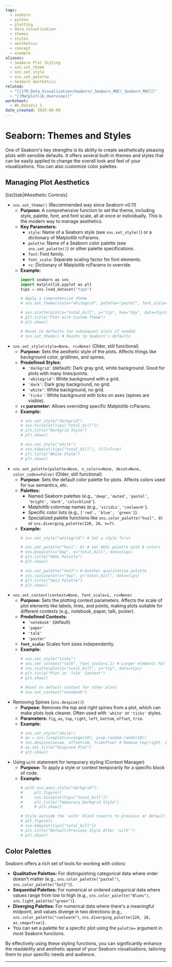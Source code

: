 ```yaml
---
tags:
  - seaborn
  - python
  - plotting
  - data_visualization
  - themes
  - styles
  - aesthetics
  - concept
  - example
aliases:
  - Seaborn Plot Styling
  - sns.set_theme
  - sns.set_style
  - sns.set_palette
  - Seaborn Aesthetics
related:
  - "[[170_Data_Visualization/Seaborn/_Seaborn_MOC|_Seaborn_MOC]]"
  - "[[Matplotlib_Overview]]"
worksheet:
  - WS_DataViz_1
date_created: 2025-06-09
---
```

# Seaborn: Themes and Styles

One of Seaborn's key strengths is its ability to create aesthetically pleasing plots with sensible defaults. It offers several built-in themes and styles that can be easily applied to change the overall look and feel of your visualizations. You can also customize color palettes.

## Managing Plot Aesthetics

[list2tab|#Aesthetic Controls]
- `sns.set_theme()` (Recommended way since Seaborn v0.11)
    - **Purpose:** A comprehensive function to set the theme, including style, palette, font, and font scale, all at once or individually. This is the modern way to manage aesthetics.
    - **Key Parameters:**
        -   `style`: Name of a Seaborn style (see `sns.set_style()`) or a dictionary of Matplotlib rcParams.
        -   `palette`: Name of a Seaborn color palette (see `sns.set_palette()`) or other palette specifications.
        -   `font`: Font family.
        -   `font_scale`: Separate scaling factor for font elements.
        -   `rc`: Dictionary of Matplotlib rcParams to override.
    - **Example:**
        ```python
        import seaborn as sns
        import matplotlib.pyplot as plt
        tips = sns.load_dataset("tips")

        # Apply a comprehensive theme
        # sns.set_theme(style="whitegrid", palette="pastel", font_scale=1.2)

        # sns.scatterplot(x="total_bill", y="tip", hue="day", data=tips)
        # plt.title("Plot with Custom Theme")
        # plt.show()

        # Reset to defaults for subsequent plots if needed
        # sns.set_theme() # Resets to Seaborn's defaults
        ```
- `sns.set_style(style=None, rc=None)` (Older, still functional)
    - **Purpose:** Sets the aesthetic style of the plots. Affects things like background color, gridlines, and spines.
    - **Predefined Styles:**
        -   `'darkgrid'` (default): Dark gray grid, white background. Good for plots with many lines/points.
        -   `'whitegrid'`: White background with a grid.
        -   `'dark'`: Dark gray background, no grid.
        -   `'white'`: White background, no grid.
        -   `'ticks'`: White background with ticks on axes (spines are visible).
    - **`rc` parameter:** Allows overriding specific Matplotlib rcParams.
    - **Example:**
        ```python
        # sns.set_style("darkgrid")
        # sns.histplot(tips["total_bill"])
        # plt.title("Darkgrid Style")
        # plt.show()

        # sns.set_style("white")
        # sns.kdeplot(tips["total_bill"], fill=True)
        # plt.title("White Style")
        # plt.show()
        ```
- `sns.set_palette(palette=None, n_colors=None, desat=None, color_codes=False)` (Older, still functional)
    - **Purpose:** Sets the default color palette for plots. Affects colors used for `hue` semantics, etc.
    - **Palettes:**
        -   Named Seaborn palettes (e.g., `'deep'`, `'muted'`, `'pastel'`, `'bright'`, `'dark'`, `'colorblind'`).
        -   Matplotlib colormap names (e.g., `'viridis'`, `'coolwarm'`).
        -   Specific color lists (e.g., `['red', 'blue', 'green']`).
        -   Specialized palette functions like `sns.color_palette("husl", 8)` or `sns.diverging_palette(220, 20, n=7)`.
    - **Example:**
        ```python
        # sns.set_style("whitegrid") # Set a style first

        # sns.set_palette("husl", 8) # Set HUSL palette with 8 colors
        # sns.boxplot(x="day", y="total_bill", data=tips)
        # plt.title("HUSL Palette")
        # plt.show()

        # sns.set_palette("Set2") # Another qualitative palette
        # sns.violinplot(x="day", y="total_bill", data=tips)
        # plt.title("Set2 Palette")
        # plt.show()
        ```
- `sns.set_context(context=None, font_scale=1, rc=None)`
    - **Purpose:** Sets the plotting context parameters. Affects the scale of plot elements like labels, lines, and points, making plots suitable for different contexts (e.g., notebook, paper, talk, poster).
    - **Predefined Contexts:**
        -   `'notebook'` (default)
        -   `'paper'`
        -   `'talk'`
        -   `'poster'`
    - **`font_scale`:** Scales font sizes independently.
    - **Example:**
        ```python
        # sns.set_style("ticks")
        # sns.set_context("talk", font_scale=1.1) # Larger elements for a talk
        # sns.scatterplot(x="total_bill", y="tip", data=tips)
        # plt.title("Plot in 'Talk' Context")
        # plt.show()

        # Reset to default context for other plots
        # sns.set_context("notebook")
        ```
- Removing Spines (`sns.despine()`)
    - **Purpose:** Removes the top and right spines from a plot, which can make plots look cleaner. Often used with `'white'` or `'ticks'` styles.
    - **Parameters:** `fig`, `ax`, `top`, `right`, `left`, `bottom`, `offset`, `trim`.
    - **Example:**
        ```python
        # sns.set_style("white")
        # ax = sns.lineplot(x=range(10), y=np.random.randn(10))
        # sns.despine(ax=ax, offset=10, trim=True) # Remove top/right, offset axes, trim spines
        # ax.set_title("Despined Plot")
        # plt.show()
        ```
- Using `with` statement for temporary styling (Context Manager)
    - **Purpose:** To apply a style or context temporarily for a specific block of code.
    - **Example:**
        ```python
        # with sns.axes_style("darkgrid"):
        #     plt.figure()
        #     sns.histplot(tips["total_bill"])
        #     plt.title("Temporary Darkgrid Style")
        #     # plt.show()

        # Style outside the 'with' block reverts to previous or default
        # plt.figure()
        # sns.kdeplot(tips["total_bill"])
        # plt.title("Default/Previous Style After 'with'")
        # plt.show()
        ```

## Color Palettes
Seaborn offers a rich set of tools for working with colors:
-   **Qualitative Palettes:** For distinguishing categorical data where order doesn't matter (e.g., `sns.color_palette("pastel")`, `sns.color_palette("Set2")`).
-   **Sequential Palettes:** For numerical or ordered categorical data where values range from low to high (e.g., `sns.color_palette("Blues")`, `sns.light_palette("green")`).
-   **Diverging Palettes:** For numerical data where there's a meaningful midpoint, and values diverge in two directions (e.g., `sns.color_palette("coolwarm")`, `sns.diverging_palette(220, 20, as_cmap=True)`).
-   You can set a palette for a specific plot using the `palette=` argument in most Seaborn functions.

By effectively using these styling functions, you can significantly enhance the readability and aesthetic appeal of your Seaborn visualizations, tailoring them to your specific needs and audience.

---